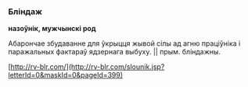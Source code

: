 ### Бліндаж
**назоўнік, мужчынскі род**

Абарончае збудаванне для ўкрыцця жывой сілы ад агню праціўніка і паражальных фактараў ядзернага выбуху. || прым. бліндажны.

<a rel="author">[http://rv-blr.com/](http://rv-blr.com/slounik.jsp?letterId=0&maskId=0&pageId=399)</a>
